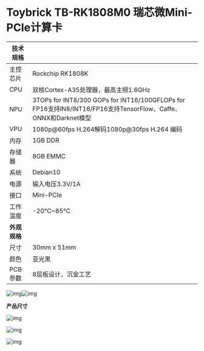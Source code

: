 # Toybrick TB-RK1808M0 瑞芯微Mini-PCIe计算卡

| **技术规格** |                                                              |
| ------------ | ------------------------------------------------------------ |
| 主控芯片     | Rockchip RK1808K                                             |
| CPU          | 双核Cortex-A35处理器，最高主频1.6GHz                         |
| NPU          | 3TOPs for INT8/300 GOPs for INT16/100GFLOPs for FP16支持IN8/INT16/FP16支持TensorFlow、Caffe、ONNX和Darknet模型 |
| VPU          | 1080p@60fps H.264解码1080p@30fps H.264 编码                  |
| 内存         | 1GB DDR                                                      |
| 存储器       | 8GB EMMC                                                     |
| 系统         | Debian10                                                     |
| 电源         | 输入电压3.3V/1A                                              |
| 接口         | Mini-PCIe                                                    |
| 工作温度     | -20℃~85℃                                                     |
| **外观规格** |                                                              |
| 尺寸         | 30mm x 51mm                                                  |
| 颜色         | 亚光黑                                                       |
| PCB参数      | 8层板设计，沉金工艺                                          |



![img](https://img.alicdn.com/imgextra/i2/2201524870375/O1CN01wteMB01EdnCD5BhLh_!!2201524870375.jpg)![img](https://img.alicdn.com/imgextra/i2/2201524870375/O1CN01CKPQTQ1EdnCNABkyN_!!2201524870375.jpg)

**产品尺寸**

![img](https://img.alicdn.com/imgextra/i2/2201524870375/O1CN01NXF6AH1Edn816sWPh_!!2201524870375.png)

![img](https://img.alicdn.com/imgextra/i3/2201524870375/O1CN01LReOAi1Edn8O3NH1s_!!2201524870375.jpg)

![img](https://img.alicdn.com/imgextra/i3/2201524870375/O1CN01UAGUDo1Edn8OmRLIQ_!!2201524870375.jpg)

 
